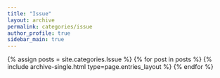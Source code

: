 ```yaml
---
title: "Issue"
layout: archive
permalink: categories/issue
author_profile: true
sidebar_main: true
---
```



{% assign posts = site.categories.Issue %}
{% for post in posts %} {% include archive-single.html type=page.entries_layout %} {% endfor %}